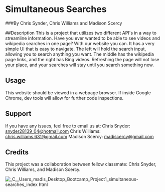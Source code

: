 # Simultaneous Searches
###By Chris Synder, Chris Williams and Madison Scercy

##Description
This is a project that utilizes two different API's in a way to streamline information. Have you ever wanted to be able to see videos and wikipedia searches in one page? With our website you can. It has a very simple UI that is easy to navigate. The left will hold the search input, allowing you to search anything you want. The middle has the wikipedia page links, and the right has Bing videos. Refreshing the page will not lose your place, and your searches will stay until you search something new.

## Usage
This website should be viewed in a webpage browser.  If inside Google Chrome, dev tools will allow for further code inspections.

## Support
If you have any issues, feel free to email us at:
Chris Snyder: snyder28139_04@hotmail.com
Chris Williams: chris.williams.631@gmail.com
Madison Scercy: madiscercy@gmail.com

## Credits
This project was a collaboration between fellow classmate: Chris Snyder, Chris Williams, and Madison Scercy.

![_C__Users_madis_Desktop_Bootcamp_Project1_simultaneous-searches_index html](https://user-images.githubusercontent.com/122477030/227290993-4b9a65a3-a3fe-4928-9d35-b750d211316a.png)
